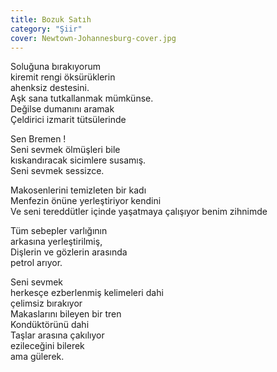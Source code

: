 ```yaml
---
title: Bozuk Satıh
category: "Şiir"
cover: Newtown-Johannesburg-cover.jpg
---
```


Soluğuna bırakıyorum<br/>
kiremit rengi öksürüklerin<br/>
ahenksiz destesini.<br/>
Aşk sana tutkallanmak mümkünse.<br/>
Değilse dumanını aramak<br/>
Çeldirici izmarit tütsülerinde<br/>

Sen Bremen !<br/>
Seni sevmek ölmüşleri bile<br/>
kıskandıracak sicimlere susamış.<br/>
Seni sevmek sessizce.<br/>

Makosenlerini temizleten bir kadı<br/>
Menfezin önüne yerleştiriyor kendini<br/>
Ve seni tereddütler içinde yaşatmaya çalışıyor benim zihnimde<br/>

Tüm sebepler varlığının<br/>
arkasına yerleştirilmiş,<br/>
Dişlerin ve gözlerin arasında<br/>
petrol arıyor.<br/>

Seni sevmek<br/>
herkesçe ezberlenmiş kelimeleri dahi<br/>
çelimsiz bırakıyor<br/>
Makaslarını bileyen bir tren<br/>
Kondüktörünü dahi<br/>
Taşlar arasına çakılıyor<br/>
ezileceğini bilerek<br/>
ama gülerek.<br/>
